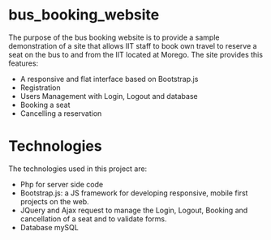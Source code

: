 bus_booking_website
===================

The purpose of the bus booking website is to provide a sample demonstration of a site that allows IIT staff to book own travel to reserve a seat on the bus to and 
from the IIT located at Morego.
The site provides this features:

* A responsive and flat interface based on Bootstrap.js
* Registration
* Users Management with Login, Logout and database
* Booking a seat
* Cancelling a reservation

Technologies
===================
The technologies used in this project are:

* Php for server side code
* Bootstrap.js: a JS framework for developing responsive, mobile first projects on the web.
* JQuery and Ajax request to manage the Login, Logout, Booking and cancellation of a seat and to validate forms.
* Database mySQL 
